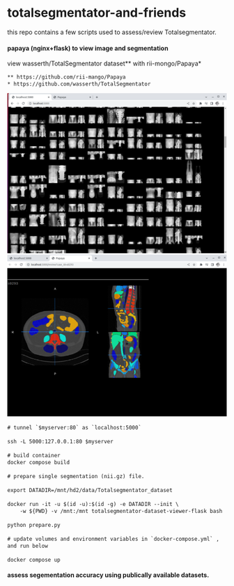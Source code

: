 # totalsegmentator-and-friends


this repo contains a few scripts used to assess/review Totalsegmentator.


#### papaya (nginx+flask) to view image and segmentation

view wasserth/TotalSegmentator dataset** with rii-mongo/Papaya*
```
** https://github.com/rii-mango/Papaya
* https://github.com/wasserth/TotalSegmentator
```
![overview](static/home.png "overview")
![view per scan with papaya](static/case.png "view per scan with papaya")

```
# tunnel `$myserver:80` as `localhost:5000`

ssh -L 5000:127.0.0.1:80 $myserver

# build container
docker compose build

# prepare single segmentation (nii.gz) file.

export DATADIR=/mnt/hd2/data/Totalsegmentator_dataset

docker run -it -u $(id -u):$(id -g) -e DATADIR --init \
    -w ${PWD} -v /mnt:/mnt totalsegmentator-dataset-viewer-flask bash

python prepare.py    

# update volumes and environment variables in `docker-compose.yml` , and run below

docker compose up

```

#### assess segementation accuracy using publically available datasets.





